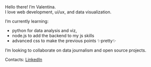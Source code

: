 Hello there! I’m Valentina.<br>
I love web development, ui/ux, and data visualization.

I’m currently learning: 
- python for data analysis and viz, 
- node.js to add the backend to my js skills
- advanced css to make the previous points :sparkles:pretty:sparkles:

I’m looking to collaborate on data journalism and open source projects.

Contacts: [LinkedIn](https://www.linkedin.com/in/valentinapezzi)
